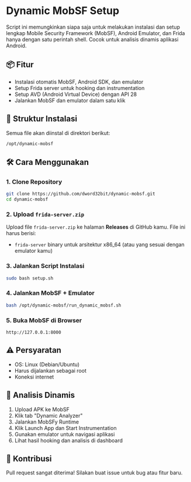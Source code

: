 # Dynamic MobSF Setup

Script ini memungkinkan siapa saja untuk melakukan instalasi dan setup lengkap Mobile Security Framework (MobSF), Android Emulator, dan Frida hanya dengan satu perintah shell. Cocok untuk analisis dinamis aplikasi Android.

## 📦 Fitur
- Instalasi otomatis MobSF, Android SDK, dan emulator
- Setup Frida server untuk hooking dan instrumentation
- Setup AVD (Android Virtual Device) dengan API 28
- Jalankan MobSF dan emulator dalam satu klik

## 📁 Struktur Instalasi
Semua file akan diinstal di direktori berikut:
```
/opt/dynamic-mobsf
```

## 🛠️ Cara Menggunakan
### 1. Clone Repository
```bash
git clone https://github.com/dword32bit/dynamic-mobsf.git
cd dynamic-mobsf
```

### 2. Upload `frida-server.zip`
Upload file `frida-server.zip` ke halaman **Releases** di GitHub kamu. File ini harus berisi:
- `frida-server` binary untuk arsitektur x86_64 (atau yang sesuai dengan emulator kamu)

### 3. Jalankan Script Instalasi
```bash
sudo bash setup.sh
```

### 4. Jalankan MobSF + Emulator
```bash
bash /opt/dynamic-mobsf/run_dynamic_mobsf.sh
```

### 5. Buka MobSF di Browser
```
http://127.0.0.1:8000
```

## ⚠️ Persyaratan
- OS: Linux (Debian/Ubuntu)
- Harus dijalankan sebagai root
- Koneksi internet

## 🧪 Analisis Dinamis
1. Upload APK ke MobSF
2. Klik tab "Dynamic Analyzer"
3. Jalankan MobSFy Runtime
4. Klik Launch App dan Start Instrumentation
5. Gunakan emulator untuk navigasi aplikasi
6. Lihat hasil hooking dan analisis di dashboard

## 🤝 Kontribusi
Pull request sangat diterima! Silakan buat issue untuk bug atau fitur baru.
